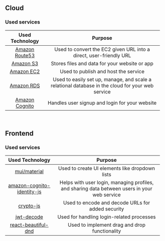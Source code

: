 ## Cloud

### Used services

| Used Technology | Purpose |
|:---:|:---:|
|[Amazon Route53](https://aws.amazon.com/route53/)| Used to convert the EC2 given URL into a direct, user-friendly URL
|[Amazon S3](https://aws.amazon.com/s3/)| Stores files and data for your website or app
|[Amazon EC2](https://aws.amazon.com/ec2/)| Used to publish and host the service
|[Amazon RDS](https://aws.amazon.com/rds/)| Used to easily set up, manage, and scale a relational database in the cloud for your web service
|[Amazon Cognito](https://aws.amazon.com/cognito/)| Handles user signup and login for your website
<br>

## Frontend

### Used services

| Used Technology | Purpose |
|:---:|:---:|
|[mui/material](https://mui.com/)| Used to create UI elements like dropdown lists
|[amazon-cognito-identity-js](https://github.com/amazon-archives/amazon-cognito-identity-js)| Helps with user login, managing profiles, and sharing data between users in your web service
|[crypto-js](https://github.com/brix/crypto-js)| Used to encode and decode URLs for added security
|[jwt-decode](https://www.npmjs.com/package/jwt-decode)| Used for handling login-related processes
|[react-beautiful-dnd](https://www.npmjs.com/package/react-beautiful-dnd)| Used to implement drag and drop functionality
<br>

